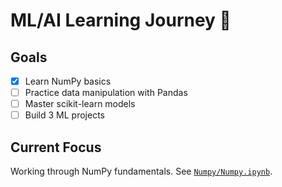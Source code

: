# ML/AI Learning Journey 🚀

## Goals
- [x] Learn NumPy basics
- [ ] Practice data manipulation with Pandas
- [ ] Master scikit-learn models
- [ ] Build 3 ML projects

## Current Focus
Working through NumPy fundamentals. See [`Numpy/Numpy.ipynb`](numpy/Numpy.ipynb).
